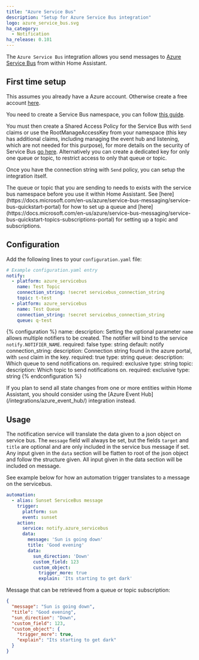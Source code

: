 ```yaml
---
title: "Azure Service Bus"
description: "Setup for Azure Service Bus integration"
logo: azure_service_bus.svg
ha_category:
  - Notification
ha_release: 0.101
---
```


The `Azure Service Bus` integration allows you send messages to [Azure Service Bus](https://azure.microsoft.com/en-us/services/service-bus/) from within Home Assistant.

## First time setup

This assumes you already have a Azure account. Otherwise create a free account [here](https://azure.microsoft.com/en-us/free/).

You need to create a Service Bus namespace, you can follow [this guide](https://docs.microsoft.com/en-us/azure/service-bus-messaging/service-bus-create-namespace-portal).

You must then create a Shared Access Policy for the Service Bus with `Send` claims or use the RootManageAccessKey from your namespace (this key has additional claims, including managing the event hub and listening, which are not needed for this purpose), for more details on the security of Service Bus [go here](https://docs.microsoft.com/en-us/azure/service-bus-messaging/service-bus-authentication-and-authorization#shared-access-signature). Alternatively you can create a dedicated key for only one queue or topic, to restrict access to only that queue or topic.

Once you have the connection string with `Send` policy, you can setup the integration itself.

<div class='note warning'>
The queue or topic that you are sending to needs to exists with the service bus namespace before you use it within Home Assistant. See [here](https://docs.microsoft.com/en-us/azure/service-bus-messaging/service-bus-quickstart-portal) for how to set up a queue and [here](https://docs.microsoft.com/en-us/azure/service-bus-messaging/service-bus-quickstart-topics-subscriptions-portal) for setting up a topic and subscriptions.
</div>

## Configuration

Add the following lines to your `configuration.yaml` file:

```yaml
# Example configuration.yaml entry
notify:
  - platform: azure_servicebus
    name: Test Topic
    connection_string: !secret servicebus_connection_string
    topic: t-test
  - platform: azure_servicebus
    name: Test Queue
    connection_string: !secret servicebus_connection_string
    queue: q-test
```

{% configuration %}
name:
  description: Setting the optional parameter `name` allows multiple notifiers to be created. The notifier will bind to the service `notify.NOTIFIER_NAME`.
  required: false
  type: string
  default: notify
connection_string:
  description: Connection string found in the azure portal, with `send` claim in the key.
  required: true
  type: string
queue:
  description: Which queue to send notifications on.
  required: exclusive
  type: string
topic:
  description: Which topic to send notifications on.
  required: exclusive
  type: string
{% endconfiguration %}

<div class="note">
If you plan to send all state changes from one or more entities within Home Assistant, you should consider using the [Azure Event Hub](/integrations/azure_event_hub/) integration instead.
</div>

## Usage

The notification service will translate the data given to a json object on service bus. The `message` field will always be set, but the fields `target` and `title` are optional and are only included in the service bus message if set. Any input given in the `data` section will be flatten to root of the json object and follow the structure given. All input given in the data section will be included on message.

See example below for how an automation trigger translates to a message on the servicebus.

```yaml
automation:
  - alias: Sunset ServiceBus message
    trigger:
      platform: sun
      event: sunset
    action:
      service: notify.azure_servicebus
      data:
        message: 'Sun is going down'
        title: 'Good evening'
        data:
          sun_direction: 'Down'
          custom_field: 123
          custom_object:
            trigger_more: true
            explain: 'Its starting to get dark'
```

Message that can be retrieved from a queue or topic subscription:

```json
{
  "message": "Sun is going down",
  "title": "Good evening",
  "sun_direction": "Down",
  "custom_field": 123,
  "custom_object": {
    "trigger_more": true,
    "explain": "Its starting to get dark"
  }
}
```
